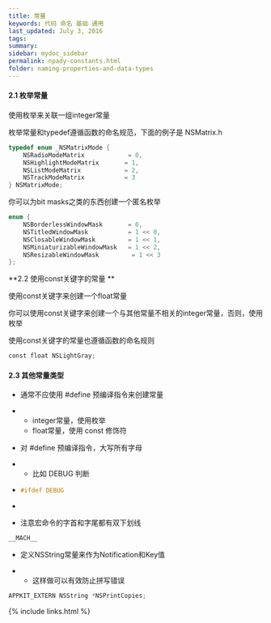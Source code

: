 ```yaml
---
title: 常量
keywords: 代码 命名 基础 通用
last_updated: July 3, 2016
tags:
summary:
sidebar: mydoc_sidebar
permalink: npady-constants.html
folder: naming-properties-and-data-types
---
```




#### 2.1 枚举常量

使用枚举来关联一组integer常量  

枚举常量和typedef遵循函数的命名规范，下面的例子是 NSMatrix.h

```objective-c
typedef enum _NSMatrixMode {
    NSRadioModeMatrix            = 0,
    NSHighlightModeMatrix       = 1,           
    NSListModeMatrix            = 2,
    NSTrackModeMatrix           = 3
} NSMatrixMode;
```

你可以为bit masks之类的东西创建一个匿名枚举 

```objective-c
enum {
    NSBorderlessWindowMask       = 0,
    NSTitledWindowMask           = 1 << 0,
    NSClosableWindowMask         = 1 << 1,
    NSMiniaturizableWindowMask   = 1 << 2,
    NSResizableWindowMask         = 1 << 3
};
```

**2.2 使用const关键字的常量 **

使用const关键字来创建一个float常量

你可以使用const关键字来创建一个与其他常量不相关的integer常量，否则，使用枚举

使用const关键字的常量也遵循函数的命名规则 

```objective-c
const float NSLightGray;
```



#### 2.3 其他常量类型

- 通常不应使用 #define 预编译指令来创建常量

- - integer常量，使用枚举
  - float常量，使用 const 修饰符

- 对 #define 预编译指令，大写所有字母

- - 比如 DEBUG 判断

- ```objective-c
  #ifdef DEBUG
  ```

- ​


- 注意宏命令的字首和字尾都有双下划线 

```objective-c
__MACH__
```



- 定义NSString常量来作为Notification和Key值

- - 这样做可以有效防止拼写错误

```objective-c
APPKIT_EXTERN NSString *NSPrintCopies;
```





{% include links.html %}
